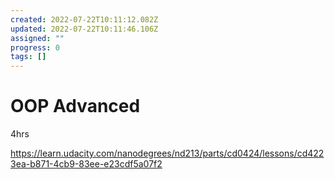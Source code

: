 ```yaml
---
created: 2022-07-22T10:11:12.082Z
updated: 2022-07-22T10:11:46.106Z
assigned: ""
progress: 0
tags: []
---
```


# OOP Advanced

4hrs

<https://learn.udacity.com/nanodegrees/nd213/parts/cd0424/lessons/cd4223ea-b871-4cb9-83ee-e23cdf5a07f2>
